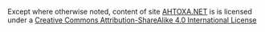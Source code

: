 Except where otherwise noted, content of site [AHTOXA.NET](http://ahtoxa.net) is is licensed under a
[Creative Commons Attribution-ShareAlike 4.0 International License](http://creativecommons.org/licenses/by-sa/4.0/)

